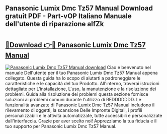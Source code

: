 ## Panasonic Lumix Dmc Tz57 Manual Download gratuit PDF - Part-vOP Italiano Manuale dell'utente di riparazione aIfZk

# <h2><a href="http://df9f5l.blite.top/?on=Panasonic+Lumix+Dmc+Tz57+Manual">🔗Download 👉🔴 Panasonic Lumix Dmc Tz57 Manual</a></h2>

[![Panasonic Lumix Dmc Tz57 Manual download](https://i.imgur.com/lujVjoI.png)](http://df9f5l.blite.top/?on=Panasonic+Lumix+Dmc+Tz57+Manual)
Ciao e benvenuto nel manuale Dell'utente per il tuo Panasonic Lumix Dmc Tz57 Manual appena collegato. Questa guida ha lo scopo di aiutarti a padroneggiare le caratteristiche e le capacità del tuo Prodotto. All'interno, troverai istruzioni dettagliate per L'installazione, L'uso, la manutenzione e la risoluzione dei problemi. Guida alla risoluzione dei problemi questa sezione fornisce soluzioni ai problemi comuni durante l'utilizzo di REDDDDDDD. Le funzionalità avanzate di Panasonic Lumix Dmc Tz57 Manual includono il rilevamento di oggetti, la scansione Delle Impronte Digitali, i profili personalizzabili e le attività automatizzate, tutte accessibili e personalizzate dall'interfaccia. Grazie per aver scelto noi! Apprezziamo la tua fiducia e il tuo supporto per Panasonic Lumix Dmc Tz57 Manual.
